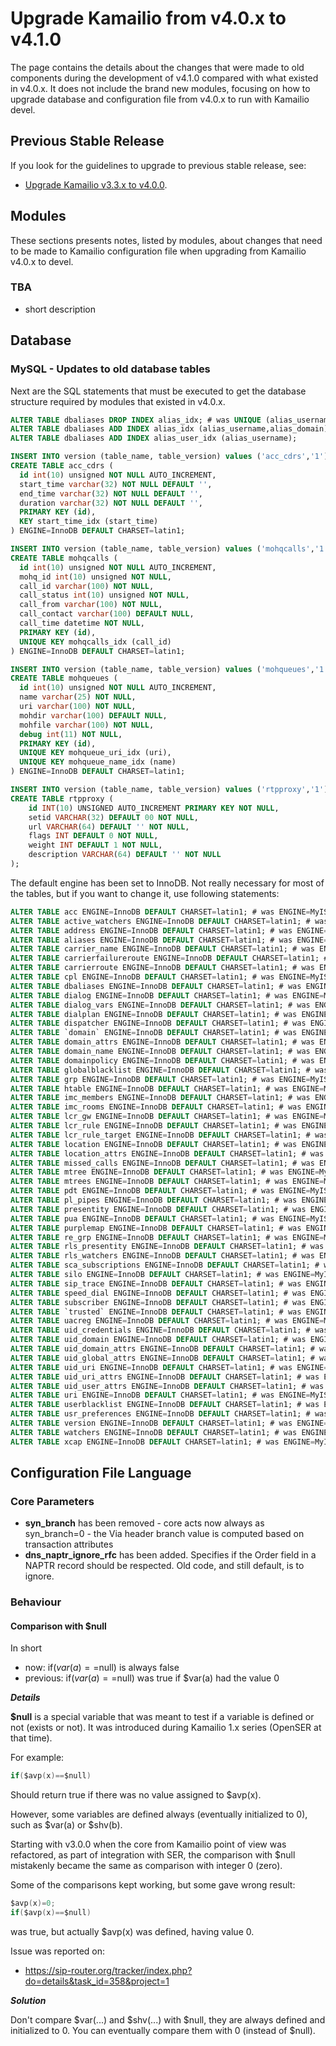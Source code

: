 # Upgrade Kamailio from v4.0.x to v4.1.0

The page contains the details about the changes that were made to old
components during the development of v4.1.0 compared with what existed
in v4.0.x. It does not include the brand new modules, focusing on how to
upgrade database and configuration file from v4.0.x to run with Kamailio
devel.

## Previous Stable Release

If you look for the guidelines to upgrade to previous stable release,
see:

-   [Upgrade Kamailio v3.3.x to v4.0.0](../install/upgrade/3.3.x-to-4.0.0.md).

## Modules

These sections presents notes, listed by modules, about changes that
need to be made to Kamailio configuration file when upgrading from
Kamailio v4.0.x to devel.

### TBA

-   short description

## Database

### MySQL - Updates to old database tables

Next are the SQL statements that must be executed to get the database
structure required by modules that existed in v4.0.x.

``` sql
ALTER TABLE dbaliases DROP INDEX alias_idx; # was UNIQUE (alias_username,alias_domain)
ALTER TABLE dbaliases ADD INDEX alias_idx (alias_username,alias_domain);
ALTER TABLE dbaliases ADD INDEX alias_user_idx (alias_username);

INSERT INTO version (table_name, table_version) values ('acc_cdrs','1');
CREATE TABLE acc_cdrs (
  id int(10) unsigned NOT NULL AUTO_INCREMENT,
  start_time varchar(32) NOT NULL DEFAULT '',
  end_time varchar(32) NOT NULL DEFAULT '',
  duration varchar(32) NOT NULL DEFAULT '',
  PRIMARY KEY (id),
  KEY start_time_idx (start_time)
) ENGINE=InnoDB DEFAULT CHARSET=latin1;

INSERT INTO version (table_name, table_version) values ('mohqcalls','1');
CREATE TABLE mohqcalls (
  id int(10) unsigned NOT NULL AUTO_INCREMENT,
  mohq_id int(10) unsigned NOT NULL,
  call_id varchar(100) NOT NULL,
  call_status int(10) unsigned NOT NULL,
  call_from varchar(100) NOT NULL,
  call_contact varchar(100) DEFAULT NULL,
  call_time datetime NOT NULL,
  PRIMARY KEY (id),
  UNIQUE KEY mohqcalls_idx (call_id)
) ENGINE=InnoDB DEFAULT CHARSET=latin1;

INSERT INTO version (table_name, table_version) values ('mohqueues','1');
CREATE TABLE mohqueues (
  id int(10) unsigned NOT NULL AUTO_INCREMENT,
  name varchar(25) NOT NULL,
  uri varchar(100) NOT NULL,
  mohdir varchar(100) DEFAULT NULL,
  mohfile varchar(100) NOT NULL,
  debug int(11) NOT NULL,
  PRIMARY KEY (id),
  UNIQUE KEY mohqueue_uri_idx (uri),
  UNIQUE KEY mohqueue_name_idx (name)
) ENGINE=InnoDB DEFAULT CHARSET=latin1;

INSERT INTO version (table_name, table_version) values ('rtpproxy','1');
CREATE TABLE rtpproxy (
    id INT(10) UNSIGNED AUTO_INCREMENT PRIMARY KEY NOT NULL,
    setid VARCHAR(32) DEFAULT 00 NOT NULL,
    url VARCHAR(64) DEFAULT '' NOT NULL,
    flags INT DEFAULT 0 NOT NULL,
    weight INT DEFAULT 1 NOT NULL,
    description VARCHAR(64) DEFAULT '' NOT NULL
);
```

The default engine has been set to InnoDB. Not really necessary for most
of the tables, but if you want to change it, use following statements:

``` sql
ALTER TABLE acc ENGINE=InnoDB DEFAULT CHARSET=latin1; # was ENGINE=MyISAM DEFAULT CHARSET=latin1
ALTER TABLE active_watchers ENGINE=InnoDB DEFAULT CHARSET=latin1; # was ENGINE=MyISAM DEFAULT CHARSET=latin1
ALTER TABLE address ENGINE=InnoDB DEFAULT CHARSET=latin1; # was ENGINE=MyISAM DEFAULT CHARSET=latin1
ALTER TABLE aliases ENGINE=InnoDB DEFAULT CHARSET=latin1; # was ENGINE=MyISAM DEFAULT CHARSET=latin1
ALTER TABLE carrier_name ENGINE=InnoDB DEFAULT CHARSET=latin1; # was ENGINE=MyISAM DEFAULT CHARSET=latin1
ALTER TABLE carrierfailureroute ENGINE=InnoDB DEFAULT CHARSET=latin1; # was ENGINE=MyISAM DEFAULT CHARSET=latin1
ALTER TABLE carrierroute ENGINE=InnoDB DEFAULT CHARSET=latin1; # was ENGINE=MyISAM DEFAULT CHARSET=latin1
ALTER TABLE cpl ENGINE=InnoDB DEFAULT CHARSET=latin1; # was ENGINE=MyISAM DEFAULT CHARSET=latin1
ALTER TABLE dbaliases ENGINE=InnoDB DEFAULT CHARSET=latin1; # was ENGINE=MyISAM DEFAULT CHARSET=latin1
ALTER TABLE dialog ENGINE=InnoDB DEFAULT CHARSET=latin1; # was ENGINE=MyISAM DEFAULT CHARSET=latin1
ALTER TABLE dialog_vars ENGINE=InnoDB DEFAULT CHARSET=latin1; # was ENGINE=MyISAM DEFAULT CHARSET=latin1
ALTER TABLE dialplan ENGINE=InnoDB DEFAULT CHARSET=latin1; # was ENGINE=MyISAM DEFAULT CHARSET=latin1
ALTER TABLE dispatcher ENGINE=InnoDB DEFAULT CHARSET=latin1; # was ENGINE=MyISAM DEFAULT CHARSET=latin1
ALTER TABLE `domain` ENGINE=InnoDB DEFAULT CHARSET=latin1; # was ENGINE=MyISAM DEFAULT CHARSET=latin1
ALTER TABLE domain_attrs ENGINE=InnoDB DEFAULT CHARSET=latin1; # was ENGINE=MyISAM DEFAULT CHARSET=latin1
ALTER TABLE domain_name ENGINE=InnoDB DEFAULT CHARSET=latin1; # was ENGINE=MyISAM DEFAULT CHARSET=latin1
ALTER TABLE domainpolicy ENGINE=InnoDB DEFAULT CHARSET=latin1; # was ENGINE=MyISAM DEFAULT CHARSET=latin1
ALTER TABLE globalblacklist ENGINE=InnoDB DEFAULT CHARSET=latin1; # was ENGINE=MyISAM DEFAULT CHARSET=latin1
ALTER TABLE grp ENGINE=InnoDB DEFAULT CHARSET=latin1; # was ENGINE=MyISAM DEFAULT CHARSET=latin1
ALTER TABLE htable ENGINE=InnoDB DEFAULT CHARSET=latin1; # was ENGINE=MyISAM DEFAULT CHARSET=latin1
ALTER TABLE imc_members ENGINE=InnoDB DEFAULT CHARSET=latin1; # was ENGINE=MyISAM DEFAULT CHARSET=latin1
ALTER TABLE imc_rooms ENGINE=InnoDB DEFAULT CHARSET=latin1; # was ENGINE=MyISAM DEFAULT CHARSET=latin1
ALTER TABLE lcr_gw ENGINE=InnoDB DEFAULT CHARSET=latin1; # was ENGINE=MyISAM DEFAULT CHARSET=latin1
ALTER TABLE lcr_rule ENGINE=InnoDB DEFAULT CHARSET=latin1; # was ENGINE=MyISAM DEFAULT CHARSET=latin1
ALTER TABLE lcr_rule_target ENGINE=InnoDB DEFAULT CHARSET=latin1; # was ENGINE=MyISAM DEFAULT CHARSET=latin1
ALTER TABLE location ENGINE=InnoDB DEFAULT CHARSET=latin1; # was ENGINE=MyISAM DEFAULT CHARSET=latin1
ALTER TABLE location_attrs ENGINE=InnoDB DEFAULT CHARSET=latin1; # was ENGINE=MyISAM DEFAULT CHARSET=latin1
ALTER TABLE missed_calls ENGINE=InnoDB DEFAULT CHARSET=latin1; # was ENGINE=MyISAM DEFAULT CHARSET=latin1
ALTER TABLE mtree ENGINE=InnoDB DEFAULT CHARSET=latin1; # was ENGINE=MyISAM DEFAULT CHARSET=latin1
ALTER TABLE mtrees ENGINE=InnoDB DEFAULT CHARSET=latin1; # was ENGINE=MyISAM DEFAULT CHARSET=latin1
ALTER TABLE pdt ENGINE=InnoDB DEFAULT CHARSET=latin1; # was ENGINE=MyISAM DEFAULT CHARSET=latin1
ALTER TABLE pl_pipes ENGINE=InnoDB DEFAULT CHARSET=latin1; # was ENGINE=MyISAM DEFAULT CHARSET=latin1
ALTER TABLE presentity ENGINE=InnoDB DEFAULT CHARSET=latin1; # was ENGINE=MyISAM DEFAULT CHARSET=latin1
ALTER TABLE pua ENGINE=InnoDB DEFAULT CHARSET=latin1; # was ENGINE=MyISAM DEFAULT CHARSET=latin1
ALTER TABLE purplemap ENGINE=InnoDB DEFAULT CHARSET=latin1; # was ENGINE=MyISAM DEFAULT CHARSET=latin1
ALTER TABLE re_grp ENGINE=InnoDB DEFAULT CHARSET=latin1; # was ENGINE=MyISAM DEFAULT CHARSET=latin1
ALTER TABLE rls_presentity ENGINE=InnoDB DEFAULT CHARSET=latin1; # was ENGINE=MyISAM DEFAULT CHARSET=latin1
ALTER TABLE rls_watchers ENGINE=InnoDB DEFAULT CHARSET=latin1; # was ENGINE=MyISAM DEFAULT CHARSET=latin1
ALTER TABLE sca_subscriptions ENGINE=InnoDB DEFAULT CHARSET=latin1; # was ENGINE=MyISAM DEFAULT CHARSET=latin1
ALTER TABLE silo ENGINE=InnoDB DEFAULT CHARSET=latin1; # was ENGINE=MyISAM DEFAULT CHARSET=latin1
ALTER TABLE sip_trace ENGINE=InnoDB DEFAULT CHARSET=latin1; # was ENGINE=MyISAM DEFAULT CHARSET=latin1
ALTER TABLE speed_dial ENGINE=InnoDB DEFAULT CHARSET=latin1; # was ENGINE=MyISAM DEFAULT CHARSET=latin1
ALTER TABLE subscriber ENGINE=InnoDB DEFAULT CHARSET=latin1; # was ENGINE=MyISAM DEFAULT CHARSET=latin1
ALTER TABLE `trusted` ENGINE=InnoDB DEFAULT CHARSET=latin1; # was ENGINE=MyISAM DEFAULT CHARSET=latin1
ALTER TABLE uacreg ENGINE=InnoDB DEFAULT CHARSET=latin1; # was ENGINE=MyISAM DEFAULT CHARSET=latin1
ALTER TABLE uid_credentials ENGINE=InnoDB DEFAULT CHARSET=latin1; # was ENGINE=MyISAM DEFAULT CHARSET=latin1
ALTER TABLE uid_domain ENGINE=InnoDB DEFAULT CHARSET=latin1; # was ENGINE=MyISAM DEFAULT CHARSET=latin1
ALTER TABLE uid_domain_attrs ENGINE=InnoDB DEFAULT CHARSET=latin1; # was ENGINE=MyISAM DEFAULT CHARSET=latin1
ALTER TABLE uid_global_attrs ENGINE=InnoDB DEFAULT CHARSET=latin1; # was ENGINE=MyISAM DEFAULT CHARSET=latin1
ALTER TABLE uid_uri ENGINE=InnoDB DEFAULT CHARSET=latin1; # was ENGINE=MyISAM DEFAULT CHARSET=latin1
ALTER TABLE uid_uri_attrs ENGINE=InnoDB DEFAULT CHARSET=latin1; # was ENGINE=MyISAM DEFAULT CHARSET=latin1
ALTER TABLE uid_user_attrs ENGINE=InnoDB DEFAULT CHARSET=latin1; # was ENGINE=MyISAM DEFAULT CHARSET=latin1
ALTER TABLE uri ENGINE=InnoDB DEFAULT CHARSET=latin1; # was ENGINE=MyISAM DEFAULT CHARSET=latin1
ALTER TABLE userblacklist ENGINE=InnoDB DEFAULT CHARSET=latin1; # was ENGINE=MyISAM DEFAULT CHARSET=latin1
ALTER TABLE usr_preferences ENGINE=InnoDB DEFAULT CHARSET=latin1; # was ENGINE=MyISAM DEFAULT CHARSET=latin1
ALTER TABLE version ENGINE=InnoDB DEFAULT CHARSET=latin1; # was ENGINE=MyISAM DEFAULT CHARSET=latin1
ALTER TABLE watchers ENGINE=InnoDB DEFAULT CHARSET=latin1; # was ENGINE=MyISAM DEFAULT CHARSET=latin1
ALTER TABLE xcap ENGINE=InnoDB DEFAULT CHARSET=latin1; # was ENGINE=MyISAM DEFAULT CHARSET=latin1
```

## Configuration File Language

### Core Parameters

-   **syn_branch** has been removed - core acts now always as
    syn_branch=0 - the Via header branch value is computed based on
    transaction attributes
-   **dns_naptr_ignore_rfc** has been added. Specifies if the Order
    field in a NAPTR record should be respected. Old code, and still
    default, is to ignore.

### Behaviour

#### Comparison with $null

In short

-   now: if($var(a)==$null) is always false
-   previous: if($var(a)==$null) was true if $var(a) had the value 0

***Details***

**$null** is a special variable that was meant to test if a variable is
defined or not (exists or not). It was introduced during Kamailio 1.x
series (OpenSER at that time).

For example:

``` c
if($avp(x)==$null)
```

Should return true if there was no value assigned to $avp(x).

However, some variables are defined always (eventually initialized to
0), such as $var(a) or $shv(b).

Starting with v3.0.0 when the core from Kamailio point of view was
refactored, as part of integration with SER, the comparison with $null
mistakenly became the same as comparison with integer 0 (zero).

Some of the comparisons kept working, but some gave wrong result:

``` c
$avp(x)=0;
if($avp(x)==$null)
```

was true, but actually $avp(x) was defined, having value 0.

Issue was reported on:

-   <https://sip-router.org/tracker/index.php?do=details&task_id=358&project=1>

***Solution***

Don't compare $var(...) and $shv(...) with $null, they are always
defined and initialized to 0. You can eventually compare them with 0
(instead of $null).
